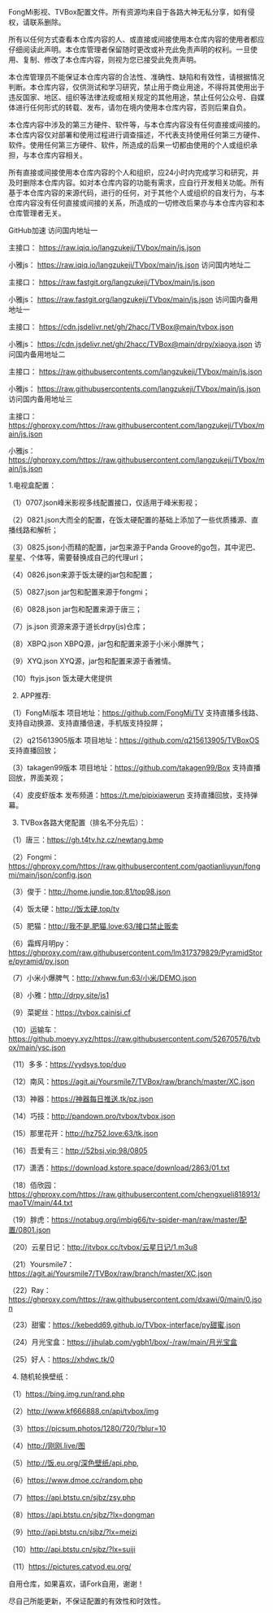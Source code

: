 FongMi影视、TVBox配置文件。所有资源均来自于各路大神无私分享，如有侵权，请联系删除。

所有以任何方式查看本仓库内容的人、或直接或间接使用本仓库内容的使用者都应仔细阅读此声明。本仓库管理者保留随时更改或补充此免责声明的权利。一旦使用、复制、修改了本仓库内容，则视为您已接受此免责声明。

本仓库管理员不能保证本仓库内容的合法性、准确性、缺陷和有效性，请根据情况判断。本仓库内容，仅供测试和学习研究，禁止用于商业用途，不得将其使用出于违反国家、地区、组织等法律法规或相关规定的其他用途，禁止任何公众号、自媒体进行任何形式的转载、发布，请勿在境内使用本仓库内容，否则后果自负。

本仓库内容中涉及的第三方硬件、软件等，与本仓库内容没有任何直接或间接的。本仓库内容仅对部署和使用过程进行调查描述，不代表支持使用任何第三方硬件、软件。使用任何第三方硬件、软件，所造成的后果一切都由使用的个人或组织承担，与本仓库内容相关。

所有直接或间接使用本仓库内容的个人和组织，应24小时内完成学习和研究，并及时删除本仓库内容。如对本仓库内容的功能有需求，应自行开发相关功能。所有基于本仓库内容的来源代码，进行的任何，对于其他个人或组织的自发行为，与本仓库内容没有任何直接或间接的关系，所造成的一切修改后果亦与本仓库内容和本仓库管理者无关。


GitHub加速
访问国内地址一

主接口：
https://raw.iqiq.io/langzukeji/TVbox/main/js.json

小雅js：
https://raw.iqiq.io/langzukeji/TVbox/main/js.json
访问国内地址二

主接口：
https://raw.fastgit.org/langzukeji/TVbox/main/js.json

小雅js：
https://raw.fastgit.org/langzukeji/TVbox/main/js.json
访问国内备用地址一

主接口：
https://cdn.jsdelivr.net/gh/2hacc/TVBox@main/tvbox.json

小雅js：
https://cdn.jsdelivr.net/gh/2hacc/TVBox@main/drpy/xiaoya.json
访问国内备用地址二

主接口：
https://raw.githubusercontents.com/langzukeji/TVbox/main/js.json

小雅js：
https://raw.githubusercontents.com/langzukeji/TVbox/main/js.json
访问国内备用地址三

主接口：
https://ghproxy.com/https://raw.githubusercontent.com/langzukeji/TVbox/main/js.json

小雅js：
https://ghproxy.com/https://raw.githubusercontent.com/langzukeji/TVbox/main/js.json





1.电视盒配置：

（1）0707.json峰米影视多线配置接口，仅适用于峰米影视；

（2）0821.json大而全的配置，在饭太硬配置的基础上添加了一些优质播源、直播线路和解析；

（3）0825.json小而精的配置，jar包来源于Panda Groove的go包，其中泥巴、星星、个体等，需要替换成自己的代理url；

（4）0826.json来源于饭太硬的jar包和配置；

（5）0827.json jar包和配置来源于fongmi；

（6）0828.json jar包和配置来源于唐三；

（7）js.json 资源来源于道长drpy(js)仓库；

（8）XBPQ.json  XBPQ源，jar包和配置来源于小米小爆脾气；

（9）XYQ.json  XYQ源，jar包和配置来源于香雅情。

（10）ftyjs.json  饭太硬大佬提供

2. APP推荐:

（1）FongMi版本  项目地址：https://github.com/FongMi/TV 支持直播多线路、支持自动换源、支持直播倍速，手机版支持投屏；

（2）q215613905版本  项目地址：https://github.com/q215613905/TVBoxOS 支持直播回放；

（3）takagen99版本  项目地址：https://github.com/takagen99/Box 支持直播回放，界面美观；

（4）皮皮虾版本  发布频道：https://t.me/pipixiawerun 支持直播回放，支持弹幕。

3. TVBox各路大佬配置（排名不分先后）：

（1）唐三：https://gh.t4tv.hz.cz/newtang.bmp

（2）Fongmi：https://ghproxy.com/https://raw.githubusercontent.com/gaotianliuyun/fongmi/main/json/config.json

（3）俊于：http://home.jundie.top:81/top98.json

（4）饭太硬：http://饭太硬.top/tv

（5）肥猫：http://我不是.肥猫.love:63/接口禁止贩卖

（6）霜辉月明py：https://ghproxy.com/raw.githubusercontent.com/lm317379829/PyramidStore/pyramid/py.json

（7）小米小爆脾气：http://xhww.fun:63/小米/DEMO.json

（8）小雅：http://drpy.site/js1

（9）菜妮丝：https://tvbox.cainisi.cf

（10）运输车：https://github.moeyy.xyz/https://raw.githubusercontent.com/52670576/tvbox/main/ysc.json

（11）多多：https://yydsys.top/duo

（12）南风：https://agit.ai/Yoursmile7/TVBox/raw/branch/master/XC.json

（13）神器：https://神器每日推送.tk/pz.json

（14）巧技：http://pandown.pro/tvbox/tvbox.json

（15）那里花开：http://hz752.love:63/tk.json

（16）吾爱有三：http://52bsj.vip:98/0805

（17）潇洒：https://download.kstore.space/download/2863/01.txt

（18）佰欣园：https://ghproxy.com/https://raw.githubusercontent.com/chengxueli818913/maoTV/main/44.txt

（19）胖虎：https://notabug.org/imbig66/tv-spider-man/raw/master/配置/0801.json

（20）云星日记：http://itvbox.cc/tvbox/云星日记/1.m3u8

（21）Yoursmile7：https://agit.ai/Yoursmile7/TVBox/raw/branch/master/XC.json

（22）Ray：https://ghproxy.com/https://raw.githubusercontent.com/dxawi/0/main/0.json

（23）甜蜜：https://kebedd69.github.io/TVbox-interface/py甜蜜.json

（24）月光宝盒：https://jihulab.com/ygbh1/box/-/raw/main/月光宝盒

（25）好人：https://xhdwc.tk/0

4. 随机轮换壁纸：

（1）https://bing.img.run/rand.php

（2）http://www.kf666888.cn/api/tvbox/img

（3）https://picsum.photos/1280/720/?blur=10

（4）http://刚刚.live/图 

（5）http://饭.eu.org/深色壁纸/api.php,

（6）https://www.dmoe.cc/random.php

（7）https://api.btstu.cn/sjbz/zsy.php

（8）https://api.btstu.cn/sjbz/?lx=dongman

（9）http://api.btstu.cn/sjbz/?lx=meizi

（10）http://api.btstu.cn/sjbz/?lx=suiji

（11）https://pictures.catvod.eu.org/

自用仓库，如果喜欢，请Fork自用，谢谢！

尽自己所能更新，不保证配置的有效性和时效性。

